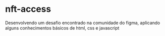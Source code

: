 # nft-access
Desenvolvendo um desafio encontrado na comunidade do figma, aplicando alguns conhecimentos básicos de html, css e javascript
